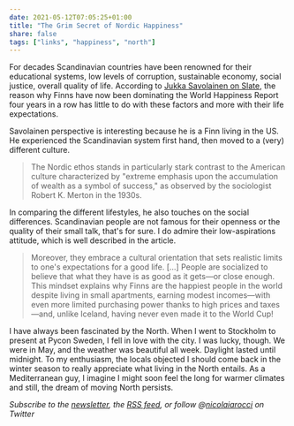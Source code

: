 ```yaml
---
date: 2021-05-12T07:05:25+01:00
title: "The Grim Secret of Nordic Happiness"
share: false
tags: ["links", "happiness", "north"]
---
```

For decades Scandinavian countries have been renowned for their educational
systems, low levels of corruption, sustainable economy, social justice, overall
quality of life. According to [Jukka Savolainen on Slate][1], the reason why
Finns have now been dominating the World Happiness Report four years in a row
has little to do with these factors and more with their life expectations.

Savolainen perspective is interesting because he is a Finn living in the US. He
experienced the Scandinavian system first hand, then moved to a (very)
different culture.

> The Nordic ethos stands in particularly stark contrast to the American
> culture characterized by "extreme emphasis upon the accumulation of wealth as
> a symbol of success," as observed by the sociologist Robert K. Merton in the
> 1930s.

In comparing the different lifestyles, he also touches on the social
differences. Scandinavian people are not famous for their openness or the
quality of their small talk, that's for sure. I do admire their low-aspirations
attitude, which is well described in the article.

> Moreover, they embrace a cultural orientation that sets realistic limits to
> one's expectations for a good life. [...] People are socialized to believe
> that what they have is as good as it gets—or close enough. This mindset
> explains why Finns are the happiest people in the world despite living in
> small apartments, earning modest incomes—with even more limited purchasing
> power thanks to high prices and taxes—and, unlike Iceland, having never even
> made it to the World Cup!

I have always been fascinated by the North. When I went to Stockholm to present
at Pycon Sweden, I fell in love with the city. I was lucky, though. We were in
May, and the weather was beautiful all week. Daylight lasted until midnight. To
my enthusiasm, the locals objected I should come back in the winter season to
really appreciate what living in the North entails. As a Mediterranean guy,
I imagine I might soon feel the long for warmer climates and still, the dream
of moving North persists.

*Subscribe to the [newsletter][nl], the [RSS feed][rss], or follow @[nicolaiarocci][tw] on Twitter*

 [1]: https://slate.com/news-and-politics/2021/04/finland-happiness-lagom-hygge.html
 [rss]: https://nicolaiarocci.com/index.xml
 [tw]: http://twitter.com/nicolaiarocci
 [nl]: https://nicolaiarocci.substack.com

